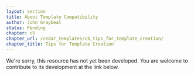 ```yaml
---
layout: section
title: About Template Compatibility
author: John Graybeal
status: Pending
chapter: c5
chapter_url: /cedar_templates/c5_tips_for_template_creation/
chapter_title: Tips for Template Creation
---
```

We're sorry, this resource has not yet been developed. 
You are welcome to contribute to its development at the link below.

